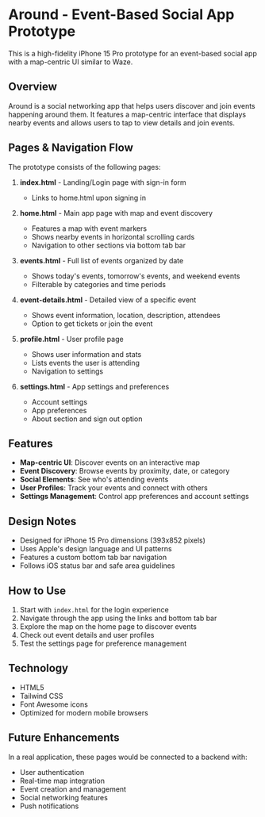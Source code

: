 # Around - Event-Based Social App Prototype

This is a high-fidelity iPhone 15 Pro prototype for an event-based social app with a map-centric UI similar to Waze.

## Overview

Around is a social networking app that helps users discover and join events happening around them. It features a map-centric interface that displays nearby events and allows users to tap to view details and join events.

## Pages & Navigation Flow

The prototype consists of the following pages:

1. **index.html** - Landing/Login page with sign-in form
   * Links to home.html upon signing in

2. **home.html** - Main app page with map and event discovery
   * Features a map with event markers
   * Shows nearby events in horizontal scrolling cards
   * Navigation to other sections via bottom tab bar

3. **events.html** - Full list of events organized by date
   * Shows today's events, tomorrow's events, and weekend events
   * Filterable by categories and time periods

4. **event-details.html** - Detailed view of a specific event
   * Shows event information, location, description, attendees
   * Option to get tickets or join the event

5. **profile.html** - User profile page
   * Shows user information and stats
   * Lists events the user is attending
   * Navigation to settings

6. **settings.html** - App settings and preferences
   * Account settings
   * App preferences
   * About section and sign out option

## Features

- **Map-centric UI**: Discover events on an interactive map
- **Event Discovery**: Browse events by proximity, date, or category
- **Social Elements**: See who's attending events
- **User Profiles**: Track your events and connect with others
- **Settings Management**: Control app preferences and account settings

## Design Notes

- Designed for iPhone 15 Pro dimensions (393x852 pixels)
- Uses Apple's design language and UI patterns
- Features a custom bottom tab bar navigation
- Follows iOS status bar and safe area guidelines

## How to Use

1. Start with `index.html` for the login experience
2. Navigate through the app using the links and bottom tab bar
3. Explore the map on the home page to discover events
4. Check out event details and user profiles
5. Test the settings page for preference management

## Technology

- HTML5
- Tailwind CSS
- Font Awesome icons
- Optimized for modern mobile browsers

## Future Enhancements

In a real application, these pages would be connected to a backend with:
- User authentication
- Real-time map integration
- Event creation and management
- Social networking features
- Push notifications